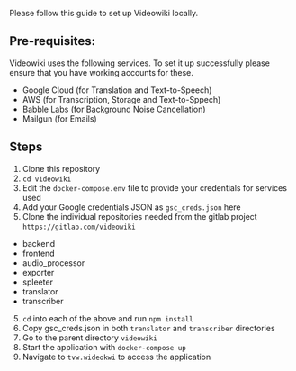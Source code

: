 Please follow this guide to set up Videowiki locally.

## Pre-requisites:
Videowiki uses the following services. To set it up successfully please ensure
that you have working accounts for these.
- Google Cloud (for Translation and Text-to-Speech)
- AWS (for Transcription, Storage and Text-to-Sppech)
- Babble Labs (for Background Noise Cancellation)
- Mailgun (for Emails)

## Steps
1. Clone this repository
2. `cd videowiki`
2. Edit the `docker-compose.env` file to provide your credentials for services used
3. Add your Google credentials JSON as `gsc_creds.json` here
4. Clone the individual repositories needed from the gitlab project `https://gitlab.com/videowiki`
- backend
- frontend
- audio_processor
- exporter
- spleeter
- translator
- transcriber
5. `cd` into each of the above and run `npm install`
6. Copy gsc_creds.json in both `translator` and `transcriber` directories
7. Go to the parent directory `videowiki`
8. Start the application with `docker-compose up`
9. Navigate to `tvw.wideokwi` to access the application
